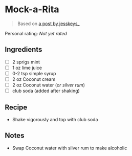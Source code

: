 # Mock-a-Rita

> Based on [a post by jesskeys_](https://www.instagram.com/jesskeys_/)

<!-- rating=0; (User can specify rating on scale of 1-5) -->
<!-- AUTO-UserRating -->
Personal rating: *Not yet rated*
<!-- /AUTO-UserRating -->

<!-- name_image=None; (User can specify image name) -->
<!-- AUTO-Image -->
<!-- TODO: Capture image -->
<!-- /AUTO-Image -->

## Ingredients

* [ ] 2 sprigs mint
* [ ] 1 oz lime juice
* [ ] 0-2 tsp simple syrup
* [ ] 2 oz Coconut cream
* [ ] 2 oz Coconut water (*or silver rum*)
* [ ] club soda (added after shaking)

## Recipe

* Shake vigorously and top with club soda

## Notes

* Swap Coconut water with silver rum to make alcoholic
